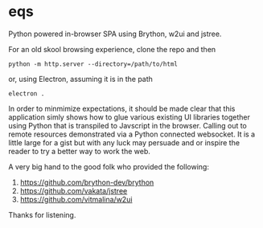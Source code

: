 # eqs

Python powered in-browser SPA using Brython, w2ui and jstree.

For an old skool browsing experience, clone the repo and then

`python -m http.server --directory=/path/to/html`

or, using Electron, assuming it is in the path

`electron .`

In order to minmimize expectations, it should be made clear that this application simly shows how to glue various existing UI libraries together using Python that is transpiled to Javscript in the browser. Calling out to remote resources demonstrated via a Python connected websocket. It is a little large for a gist but with any luck may persuade and or inspire the reader to try a better way to work the web.

A very big hand to the good folk who provided the following:

1. https://github.com/brython-dev/brython
2. https://github.com/vakata/jstree
3. https://github.com/vitmalina/w2ui

Thanks for listening.
